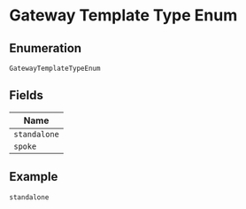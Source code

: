 
# Gateway Template Type Enum

## Enumeration

`GatewayTemplateTypeEnum`

## Fields

| Name |
|  --- |
| `standalone` |
| `spoke` |

## Example

```
standalone
```

